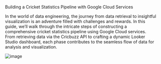 Building a Cricket Statistics Pipeline with Google Cloud Services


In the world of data engineering, the journey from data retrieval to insightful visualization is an adventure filled with challenges and rewards. In this guide, we’ll walk through the intricate steps of constructing a comprehensive cricket statistics pipeline using Google Cloud services. From retrieving data via the Cricbuzz API to crafting a dynamic Looker Studio dashboard, each phase contributes to the seamless flow of data for analysis and visualization.

![image](https://github.com/user-attachments/assets/cb4dbdea-1da2-4135-b305-6e99b12e43dc)

